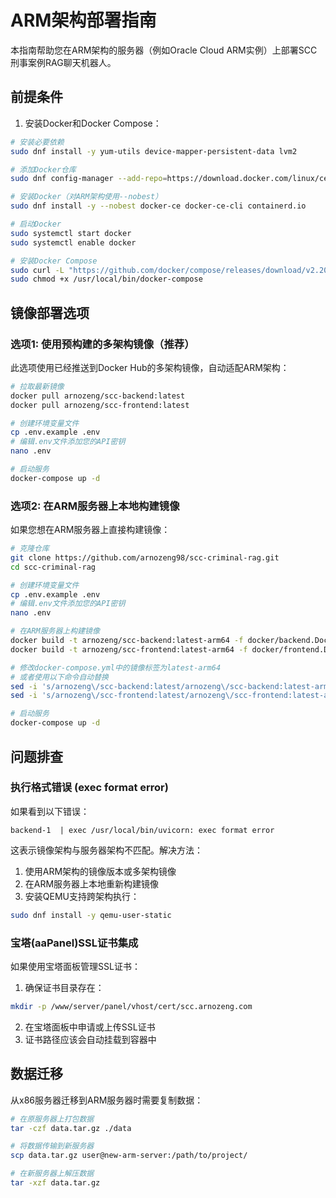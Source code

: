 # ARM架构部署指南

本指南帮助您在ARM架构的服务器（例如Oracle Cloud ARM实例）上部署SCC刑事案例RAG聊天机器人。

## 前提条件

1. 安装Docker和Docker Compose：
```bash
# 安装必要依赖
sudo dnf install -y yum-utils device-mapper-persistent-data lvm2

# 添加Docker仓库
sudo dnf config-manager --add-repo=https://download.docker.com/linux/centos/docker-ce.repo

# 安装Docker（对ARM架构使用--nobest）
sudo dnf install -y --nobest docker-ce docker-ce-cli containerd.io

# 启动Docker
sudo systemctl start docker
sudo systemctl enable docker

# 安装Docker Compose
sudo curl -L "https://github.com/docker/compose/releases/download/v2.20.3/docker-compose-$(uname -s)-$(uname -m)" -o /usr/local/bin/docker-compose
sudo chmod +x /usr/local/bin/docker-compose
```

## 镜像部署选项

### 选项1: 使用预构建的多架构镜像（推荐）

此选项使用已经推送到Docker Hub的多架构镜像，自动适配ARM架构：

```bash
# 拉取最新镜像
docker pull arnozeng/scc-backend:latest
docker pull arnozeng/scc-frontend:latest

# 创建环境变量文件
cp .env.example .env
# 编辑.env文件添加您的API密钥
nano .env

# 启动服务
docker-compose up -d
```

### 选项2: 在ARM服务器上本地构建镜像

如果您想在ARM服务器上直接构建镜像：

```bash
# 克隆仓库
git clone https://github.com/arnozeng98/scc-criminal-rag.git
cd scc-criminal-rag

# 创建环境变量文件
cp .env.example .env
# 编辑.env文件添加您的API密钥
nano .env

# 在ARM服务器上构建镜像
docker build -t arnozeng/scc-backend:latest-arm64 -f docker/backend.Dockerfile .
docker build -t arnozeng/scc-frontend:latest-arm64 -f docker/frontend.Dockerfile .

# 修改docker-compose.yml中的镜像标签为latest-arm64
# 或者使用以下命令自动替换
sed -i 's/arnozeng\/scc-backend:latest/arnozeng\/scc-backend:latest-arm64/g' docker-compose.yml
sed -i 's/arnozeng\/scc-frontend:latest/arnozeng\/scc-frontend:latest-arm64/g' docker-compose.yml

# 启动服务
docker-compose up -d
```

## 问题排查

### 执行格式错误 (exec format error)

如果看到以下错误：
```
backend-1  | exec /usr/local/bin/uvicorn: exec format error
```

这表示镜像架构与服务器架构不匹配。解决方法：

1. 使用ARM架构的镜像版本或多架构镜像
2. 在ARM服务器上本地重新构建镜像
3. 安装QEMU支持跨架构执行：
```bash
sudo dnf install -y qemu-user-static
```

### 宝塔(aaPanel)SSL证书集成

如果使用宝塔面板管理SSL证书：

1. 确保证书目录存在：
```bash
mkdir -p /www/server/panel/vhost/cert/scc.arnozeng.com
```

2. 在宝塔面板中申请或上传SSL证书
3. 证书路径应该会自动挂载到容器中

## 数据迁移

从x86服务器迁移到ARM服务器时需要复制数据：

```bash
# 在原服务器上打包数据
tar -czf data.tar.gz ./data

# 将数据传输到新服务器
scp data.tar.gz user@new-arm-server:/path/to/project/

# 在新服务器上解压数据
tar -xzf data.tar.gz
``` 